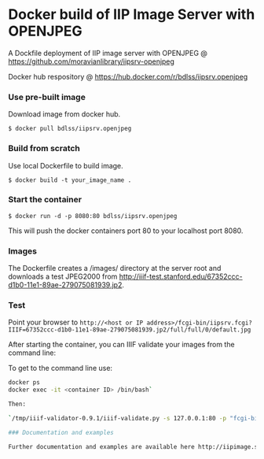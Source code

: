 Docker build of IIP Image Server with OPENJPEG
===========

A Dockfile deployment of IIP image server with OPENJPEG @ https://github.com/moravianlibrary/iipsrv-openjpeg

Docker hub respository @ https://hub.docker.com/r/bdlss/iipsrv.openjpeg

### Use  pre-built image
Download image from docker hub.

    $ docker pull bdlss/iipsrv.openjpeg

### Build from scratch
Use local Dockerfile to build image.

    $ docker build -t your_image_name .

### Start the container

    $ docker run -d -p 8080:80 bdlss/iipsrv.openjpeg

This will push the docker containers port 80 to your localhost port 8080. 

### Images

The Dockerfile creates a /images/ directory at the server root and downloads a test JPEG2000 from http://iiif-test.stanford.edu/67352ccc-d1b0-11e1-89ae-279075081939.jp2.

### Test

Point your browser to `http://<host or IP address>/fcgi-bin/iipsrv.fcgi?IIIF=67352ccc-d1b0-11e1-89ae-279075081939.jp2/full/full/0/default.jpg`

After starting the container, you can IIIF validate your images from the command line:

To get to the command line use:

```bash
docker ps
docker exec -it <container ID> /bin/bash`

Then:

`/tmp/iiif-validator-0.9.1/iiif-validate.py -s 127.0.0.1:80 -p "fcgi-bin/iipsrv.fcgi?IIIF=" -i var/www/localhost/images/67352ccc-d1b0-11e1-89ae-279075081939.jp2 --version=2.0 -v` 

### Documentation and examples

Further documentation and examples are available here http://iipimage.sourceforge.net/.
